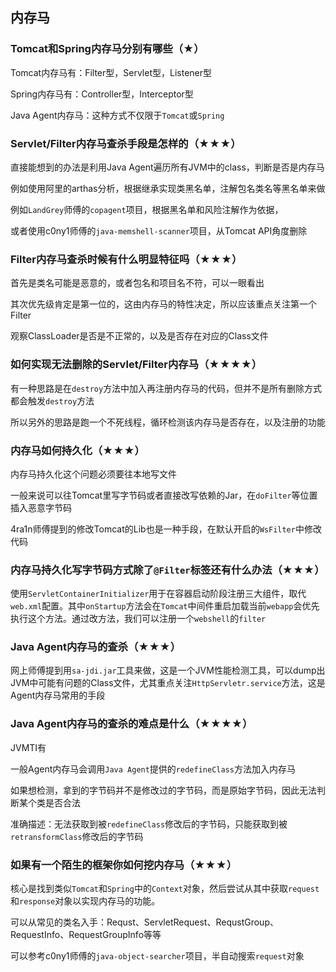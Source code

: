 ## 内存马

### Tomcat和Spring内存马分别有哪些（★）

Tomcat内存马有：Filter型，Servlet型，Listener型

Spring内存马有：Controller型，Interceptor型

Java Agent内存马：这种方式不仅限于`Tomcat`或`Spring`



### Servlet/Filter内存马查杀手段是怎样的（★★★）

直接能想到的办法是利用Java Agent遍历所有JVM中的class，判断是否是内存马

例如使用阿里的arthas分析，根据继承实现类黑名单，注解包名类名等黑名单来做

例如`LandGrey`师傅的`copagent`项目，根据黑名单和风险注解作为依据，

或者使用c0ny1师傅的`java-memshell-scanner`项目，从Tomcat API角度删除



### Filter内存马查杀时候有什么明显特征吗（★★★）

首先是类名可能是恶意的，或者包名和项目名不符，可以一眼看出

其次优先级肯定是第一位的，这由内存马的特性决定，所以应该重点关注第一个Filter

观察ClassLoader是否是不正常的，以及是否存在对应的Class文件



### 如何实现无法删除的Servlet/Filter内存马（★★★★）

有一种思路是在`destroy`方法中加入再注册内存马的代码，但并不是所有删除方式都会触发`destroy`方法

所以另外的思路是跑一个不死线程，循环检测该内存马是否存在，以及注册的功能



### 内存马如何持久化（★★★）

内存马持久化这个问题必须要往本地写文件

一般来说可以往Tomcat里写字节码或者直接改写依赖的Jar，在`doFilter`等位置插入恶意字节码

4ra1n师傅提到的修改Tomcat的Lib也是一种手段，在默认开启的`WsFilter`中修改代码



### 内存马持久化写字节码方式除了`@Filter`标签还有什么办法（★★★）
使用`ServletContainerInitializer`用于在容器启动阶段注册三大组件，取代`web.xml`配置。其中`onStartup`方法会在`Tomcat`中间件重启加载当前`webapp`会优先执行这个方法。通过改方法，我们可以注册一个`webshell`的`filter`



### Java Agent内存马的查杀（★★★）

网上师傅提到用`sa-jdi.jar`工具来做，这是一个JVM性能检测工具，可以dump出JVM中可能有问题的Class文件，尤其重点关注`HttpServletr.service`方法，这是Agent内存马常用的手段



### Java Agent内存马的查杀的难点是什么（★★★★）

JVMTI有

一般Agent内存马会调用`Java Agent`提供的`redefineClass`方法加入内存马

如果想检测，拿到的字节码并不是修改过的字节码，而是原始字节码，因此无法判断某个类是否合法

准确描述：无法获取到被`redefineClass`修改后的字节码，只能获取到被`retransformClass`修改后的字节码



### 如果有一个陌生的框架你如何挖内存马（★★★）

核心是找到类似`Tomcat`和`Spring`中的`Context`对象，然后尝试从其中获取`request`和`response`对象以实现内存马的功能。

可以从常见的类名入手：Requst、ServletRequest、RequstGroup、RequestInfo、RequestGroupInfo等等

可以参考c0ny1师傅的`java-object-searcher`项目，半自动搜索`request`对象